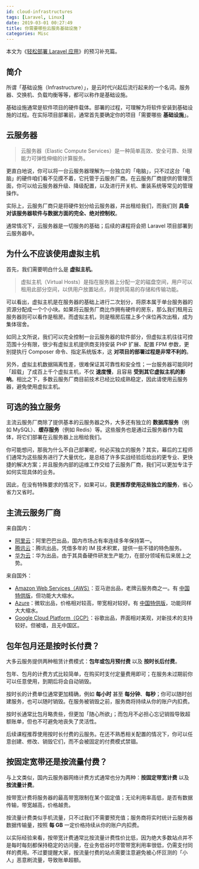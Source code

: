 ```yaml
---
id: cloud-infrastructures
tags: [Laravel, Linux]
date: 2019-03-01 00:27:49
title: 你需要哪些云服务基础设施？
categories: Misc
---
```


本文为《[轻松部署 Laravel 应用](https://github.com/wi1dcard/laravel-deployment)》的预习补充篇。

<!--more-->

## 简介

所谓「基础设施（Infrastructure）」，是云时代兴起后流行起来的一个名词。服务器、交换机、负载均衡等等，都可以称作是基础设施。

基础设施通常是软件项目的硬件载体。部署的过程，可理解为将软件安装到基础设施的过程。在实际项目部署前，通常首先要确定你的项目「需要哪些 **基础设施**」。

## 云服务器

> 云服务器（Elastic Compute Services）是一种简单高效、安全可靠、处理能力可弹性伸缩的计算服务。

更直白地说，你可以将一台云服务器理解为一台独立的「电脑」，只不过这台「电脑」的硬件咱们看不见摸不着，它托管于云服务厂商。在云服务厂商提供的管理页面，你可以给云服务器升级、降级配置，以及进行开关机、重装系统等常见的管理操作。

实际上，云服务厂商只是将硬件划分给云服务器，并出租给我们，而我们则 **具备对该服务器软件与数据方面的完全、绝对控制权**。

通常情况下，云服务器是一切服务的基础；后续的课程将会把 Laravel 项目部署到云服务器中。

## 为什么不应该使用虚拟主机

首先，我们需要明白什么是 **虚拟主机**。

> 虚拟主机（Virtual Hosts）是指在服务器上分配一定的磁盘空间，用户可以租用此部分空间，以供用户放置站点，并提供简易的存储和传输功能。

可以看出，虚拟主机是在服务器的基础上进行二次划分，将原本属于单台服务器的资源分配成一个个小块。如果将云服务厂商比作拥有硬件的房东，那么我们租用云服务器则可以看作是租房。而虚拟主机，则是租房后摆上多个床位再次出租，成为集体宿舍。

如同上文所说，我们可以完全控制一台云服务器的软件部分，但虚拟主机往往可控范围十分有限，很少有虚拟主机提供商支持安装 PHP 扩展、配置 FPM 参数，更别提执行 Composer 命令、指定系统版本，这 **对项目的部署过程是非常不利的**。

另外，虚拟主机数据隔离性差，很难保证其可靠性和安全性；一台服务器可能同时「超载」了成百上千个虚拟主机，不仅 **速度慢**，且容易 **受到其它虚拟主机的影响**。相比之下，多数云服务厂商目前技术已经比较成熟稳定，因此请使用云服务器，避免使用虚拟主机。

## 可选的独立服务

主流云服务厂商除了提供基本的云服务器之外，大多还有独立的 **数据库服务**（例如 MySQL）、**缓存服务**（例如 Redis）等。这些服务也是通过云服务器作为载体，将它们部署在云服务器上出租给我们。

你可能想问，那我为什么不自己部署呢，何必买独立的服务？其实，幕后的工程师们通常为这些服务进行了大量优化，是总结了许多实战经验后给出的更专业、更快捷的解决方案；并且服务内部的运维工作交给了云服务厂商，我们可以更加专注于如何实现具体的业务。

因此，在没有特殊要求的情况下，如果可以，**我更推荐使用这些独立的服务**，省心省力又省时。

## 主流云服务厂商

来自国内：

- [阿里云](https://www.aliyun.com/)：阿里巴巴出品，国内市场占有率连续多年保持第一。
- [腾讯云](https://cloud.tencent.com/)：腾讯出品，凭借多年的 IM 技术积累，提供一些不错的特色服务。
- [华为云](https://www.huaweicloud.com/)：华为出品，由于其具备硬件研发生产能力，在部分领域有后来居上之势。

来自国外：

- [Amazon Web Services（AWS）](https://aws.amazon.com/)：亚马逊出品，老牌云服务商之一。有 [中国特供版](https://www.amazonaws.cn/)，但功能大大缩水。
- [Azure](https://azure.microsoft.com/)：微软出品，价格相对较高，带宽相对较好。有 [中国特供版](https://www.azure.cn/)，功能同样大大缩水。
- [Google Cloud Platform（GCP）](https://cloud.google.com/)：谷歌出品，界面相对美观，对新技术的支持较好。但被墙，且无中国区。

## 包年包月还是按时长付费？

大多云服务提供两种租赁计费模式：**包年或包月预付费** 以及 **按时长后付费**。

包年、包月的计费方式比较简单，在购买时支付定量费用即可；在服务未过期前你可以任意使用，到期后将会自动销毁。

按时长的计费单位通常更加精确，例如 **每小时** 甚至 **每分钟**、**每秒**；你可以随时创建服务，也可以随时销毁。在服务被销毁之前，服务商将持续从你的账户内扣费。

按时长通常比包月略贵些，但更加「随心所欲」；而包月不必担心忘记销毁导致超额账单，但也不可避免地丧失了灵活性。

后续课程推荐使用按时长付费的云服务。在还不熟悉相关配置的情况下，你可以任意创建、修改、销毁它们，而不会被固定的付费模式禁锢。

## 按固定宽带还是按流量付费？

与上文类似，国内云服务器网络计费方式通常也分为两种：**按固定带宽计费** 以及 **按流量计费**。

按带宽计费将服务器的最高带宽限制在某个固定值；无论利用率高低，是否有数据传输，带宽越高，价格越贵。

按流量计费类似手机流量，只不过我们不需要预充值；服务商将实时统计云服务器数据传输量，按照 **每 GB** 一定价格持续从你的账户内扣费。

以实际经验来看，按带宽计费通常比按流量计费性价比低，因为绝大多数站点并不是每时每刻都保持稳定的访问量，在业务低谷时尽管带宽利用率很低，仍需支付同样的费用。不过要提醒大家，按流量付费的站点需要注意避免被心怀叵测的「小人」恶意刷流量，导致账单超额。
